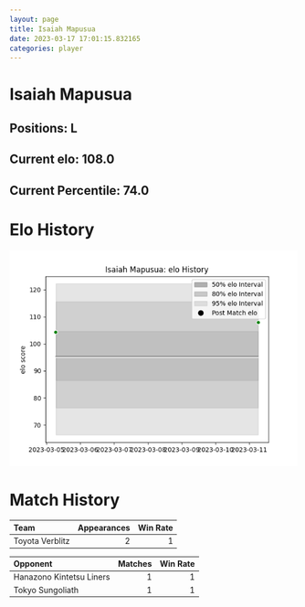 ```yaml
---  
layout: page  
title: Isaiah Mapusua  
date: 2023-03-17 17:01:15.832165  
categories: player  
---
```

# Isaiah Mapusua

## Positions: L

## Current elo: 108.0

## Current Percentile: 74.0

# Elo History


![elo history](history_IsaiahMapusua.png)
# Match History


| Team            |   Appearances |   Win Rate |
|:----------------|--------------:|-----------:|
| Toyota Verblitz |             2 |          1 |

| Opponent                 |   Matches |   Win Rate |
|:-------------------------|----------:|-----------:|
| Hanazono Kintetsu Liners |         1 |          1 |
| Tokyo Sungoliath         |         1 |          1 |